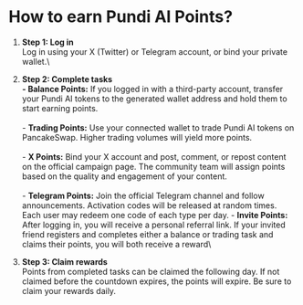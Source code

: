 # How to earn Pundi AI Points?

1. **Step 1: Log in**\
   Log in using your X (Twitter) or Telegram account, or bind your private wallet.\

2. **Step 2: Complete tasks** \
   **- Balance Points:** If you logged in with a third-party account, transfer your Pundi AI tokens to the generated wallet address and hold them to start earning points. \
   \
   \- **Trading Points:** Use your connected wallet to trade Pundi AI tokens on PancakeSwap. Higher trading volumes will yield more points. \
   \
   \- **X Points:** Bind your X account and post, comment, or repost content on the official campaign page. The community team will assign points based on the quality and engagement of your content. \
   \
   \- **Telegram Points:** Join the official Telegram channel and follow announcements. Activation codes will be released at random times. Each user may redeem one code of each type per day. - **Invite Points:** After logging in, you will receive a personal referral link. If your invited friend registers and completes either a balance or trading task and claims their points, you will both receive a reward\

3. **Step 3: Claim rewards** \
   Points from completed tasks can be claimed the following day. If not claimed before the countdown expires, the points will expire. Be sure to claim your rewards daily.
